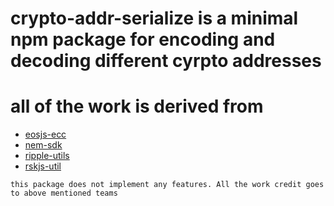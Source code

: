 # crypto-addr-serialize is a minimal npm package for encoding and decoding different cyrpto addresses

# all of the work is derived from 

* [eosjs-ecc](https://www.npmjs.com/package/eosjs-ecc)
* [nem-sdk](https://www.npmjs.com/package/nem-sdk)
* [ripple-utils](https://www.npmjs.com/package/ripple-utils)
* [rskjs-util](https://www.npmjs.com/package/rskjs-util)

```
this package does not implement any features. All the work credit goes to above mentioned teams
```
